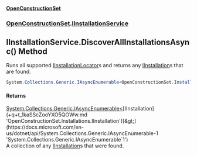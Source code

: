 #### [OpenConstructionSet](index.md 'index')
### [OpenConstructionSet](index.md#OpenConstructionSet 'OpenConstructionSet').[IInstallationService](1_dEB+amoW33pgCR_95scQ.md 'OpenConstructionSet.IInstallationService')
## IInstallationService.DiscoverAllInstallationsAsync() Method
Runs all supported [IInstallationLocator](U3F_sqRL+Af4wVxU9_Eqrw.md 'OpenConstructionSet.Installations.Locators.IInstallationLocator')s and returns any [IInstallation](+q+t_1kaSScZooYXO5QOWw.md 'OpenConstructionSet.Installations.IInstallation')s that are found.  
```csharp
System.Collections.Generic.IAsyncEnumerable<OpenConstructionSet.Installations.IInstallation> DiscoverAllInstallationsAsync();
```
#### Returns
[System.Collections.Generic.IAsyncEnumerable&lt;](https://docs.microsoft.com/en-us/dotnet/api/System.Collections.Generic.IAsyncEnumerable-1 'System.Collections.Generic.IAsyncEnumerable`1')[IInstallation](+q+t_1kaSScZooYXO5QOWw.md 'OpenConstructionSet.Installations.IInstallation')[&gt;](https://docs.microsoft.com/en-us/dotnet/api/System.Collections.Generic.IAsyncEnumerable-1 'System.Collections.Generic.IAsyncEnumerable`1')  
A collection of any [IInstallation](+q+t_1kaSScZooYXO5QOWw.md 'OpenConstructionSet.Installations.IInstallation')s that were found.
